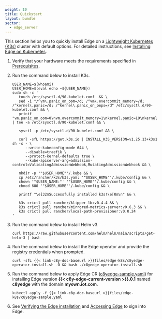 ```yaml
---
weight: 10
title: Quickstart
layout: bundle
sector:
  - edge_server
---
```


This section helps you to quickly install Edge on a [Lightweight Kubernetes (K3s)](https://docs.k3s.io/installation) cluster with default options. For detailed instructions, see [Installing Edge on Kubernetes](/edge-kubernetes/installing-edge-on-k8/).

1. Verify that your hardware meets the requirements specified in [Prerequisites](/edge-kubernetes/installing-edge-on-k8/#prerequisites).

2. Run the command below to install K3s.

   ```shell
   USER_NAME=$(whoami)
   USER_HOME=$(eval echo ~${USER_NAME})
   sudo sh -c '
      touch /etc/sysctl.d/90-kubelet.conf  && \
      sed -i "/^vm\.panic_on_oom=/d; /^vm\.overcommit_memory=/d; /^kernel\.panic=/d; /^kernel\.panic_on_oops=/d" /etc/sysctl.d/90-kubelet.conf && \
      printf "vm.panic_on_oom=0\nvm.overcommit_memory=1\nkernel.panic=10\nkernel.panic_on_oops=1\n" | tee -a /etc/sysctl.d/90-kubelet.conf && \

      sysctl -p /etc/sysctl.d/90-kubelet.conf && \

      curl -sfL https://get.k3s.io | INSTALL_K3S_VERSION=v1.25.13+k3s1 sh -s - \
         --write-kubeconfig-mode 644 \
         --disable=traefik \
         --protect-kernel-defaults true \
         --kube-apiserver-arg=admission-control=ValidatingAdmissionWebhook,MutatingAdmissionWebhook && \
      
      mkdir -p '"$USER_HOME"'/.kube && \
      cp /etc/rancher/k3s/k3s.yaml '"$USER_HOME"'/.kube/config && \
      chown '"$USER_NAME:"' '"$USER_HOME"'/.kube/config && \
      chmod 600 '"$USER_HOME"'/.kube/config && \

      printf "\e[32mSuccessfully installed k3s!\e[0m\n" && \
      
      k3s crictl pull rancher/klipper-lb:v0.4.4 && \
      k3s crictl pull rancher/mirrored-metrics-server:v0.6.3 && \
      k3s crictl pull rancher/local-path-provisioner:v0.0.24
   '
   ```

3. Run the command below to install Helm v3.

   ```shell
   curl https://raw.githubusercontent.com/helm/helm/main/scripts/get-helm-3 | bash
   ```

4. Run the command below to install the Edge operator and provide the registry credentials when prompted.

   ```shell
   curl -sfL {{< link-c8y-doc-baseurl >}}files/edge-k8s/c8yedge-operator-install.sh -O && bash ./c8yedge-operator-install.sh
   ```

5. Run the command below to apply Edge CR ([c8yedge-sample.yaml](/files/edge-k8s/c8yedge-sample.yaml)) for installing Edge version **{{< c8y-edge-current-version >}}.0.1** named **c8yedge** with the domain **myown.iot.com**.

   ```shell
   kubectl apply -f {{< link-c8y-doc-baseurl >}}files/edge-k8s/c8yedge-sample.yaml
   ```

6. See [Verifying the Edge installation](/edge-kubernetes/installing-edge-on-k8/#verifying-the-edge-installation) and [Accessing Edge](/edge-kubernetes/installing-edge-on-k8/#accessing-edge) to sign into Edge.
